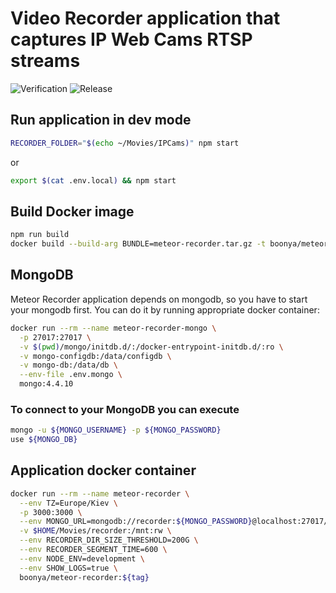 # Video Recorder application that captures IP Web Cams RTSP streams

![Verification](https://github.com/boonya/meteor-recorder/workflows/Verification/badge.svg)
![Release](https://github.com/boonya/meteor-recorder/workflows/Build%20and%20release%20bundle%20and%20docker%20image/badge.svg)

## Run application in dev mode

```sh
RECORDER_FOLDER="$(echo ~/Movies/IPCams)" npm start
```

or

```sh
export $(cat .env.local) && npm start
```

## Build Docker image

```sh
npm run build
docker build --build-arg BUNDLE=meteor-recorder.tar.gz -t boonya/meteor-recorder:${tag} .
```

## MongoDB

Meteor Recorder application depends on mongodb, so you have to start your mongodb first. You can do it by running appropriate docker container:

```sh
docker run --rm --name meteor-recorder-mongo \
  -p 27017:27017 \
  -v $(pwd)/mongo/initdb.d/:/docker-entrypoint-initdb.d/:ro \
  -v mongo-configdb:/data/configdb \
  -v mongo-db:/data/db \
  --env-file .env.mongo \
  mongo:4.4.10
```

### To connect to your MongoDB you can execute

```sh
mongo -u ${MONGO_USERNAME} -p ${MONGO_PASSWORD}
use ${MONGO_DB}
```

## Application docker container

```sh
docker run --rm --name meteor-recorder \
  --env TZ=Europe/Kiev \
  -p 3000:3000 \
  --env MONGO_URL=mongodb://recorder:${MONGO_PASSWORD}@localhost:27017/recorder \
  -v $HOME/Movies/recorder:/mnt:rw \
  --env RECORDER_DIR_SIZE_THRESHOLD=200G \
  --env RECORDER_SEGMENT_TIME=600 \
  --env NODE_ENV=development \
  --env SHOW_LOGS=true \
  boonya/meteor-recorder:${tag}
```
